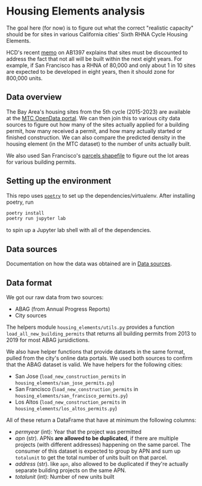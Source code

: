 # Housing Elements analysis

The goal here (for now) is to figure out what the correct "realistic capacity" should be for sites in various California cities' Sixth RHNA Cycle Housing Elements.

HCD's recent [memo](https://www.hcd.ca.gov/community-development/housing-element/docs/sites_inventory_memo_final06102020.pdf) on AB1397 explains that sites must be discounted to address the fact that not all will be built within the next eight years. For example, if San Francisco has a RHNA of 80,000 and only about 1 in 10 sites are expected to be developed in eight years, then it should zone for 800,000 units.

## Data overview
The Bay Area's housing sites from the 5th cycle (2015-2023) are available at the [MTC OpenData portal](https://opendata.mtc.ca.gov/datasets/da0765ab82ae475d985688e140f931bd_0/data?geometry=-130.241%2C36.376%2C-114.431%2C39.410). We can then join this to various city data sources to figure out how many of the sites actually applied for a building permit, how many received a permit, and how many actually started or finished construction. We can also compare the predicted density in the housing element (in the MTC dataset) to the number of units actually built.

We also used San Francisco's [parcels shapefile](https://data.sfgov.org/Geographic-Locations-and-Boundaries/Parcels-Active-and-Retired/acdm-wktn) to figure out the lot areas for various building permits.

## Setting up the environment
This repo uses [`poetry`](https://python-poetry.org/) to set up the dependencies/virtualenv. After installing poetry, run
```sh
poetry install
poetry run jupyter lab
```
to spin up a Jupyter lab shell with all of the dependencies.

## Data sources
Documentation on how the data was obtained are in [Data sources](<Data sources.md>).

## Data format
We got our raw data from two sources:
* ABAG (from Annual Progress Reports)
* City sources

The helpers module `housing_elements/utils.py` provides a function `load_all_new_building_permits` that returns all building permits from 2013 to 2019 for most ABAG jursidictions.

We also have helper functions that provide datasets in the same format, pulled from the city's online data portals. We used both sources to confirm that the ABAG dataset is valid. We have helpers for the following cities:
* San Jose (`load_new_construction_permits` in `housing_elements/san_jose_permits.py`)
* San Francisco (`load_new_construction_permits` in `housing_elements/san_francisco_permits.py`)
* Los Altos (`load_new_construction_permits` in `housing_elements/los_altos_permits.py`)

All of these return a DataFrame that have at minimum the following columns:
* _permyear_ (int): Year that the project was permitted
* _apn_ (str). APNs **are allowed to be duplicated**, if there are multiple projects (with different addresses) happening on the same parcel. The consumer of this dataset is expected to group by APN and sum up `totalunit` to get the total number of units built on that parcel.
* _address_ (str). like `apn`, also allowed to be duplicated if they're actually separate building projects on the same APN.
* _totalunit_ (int): Number of new units built


